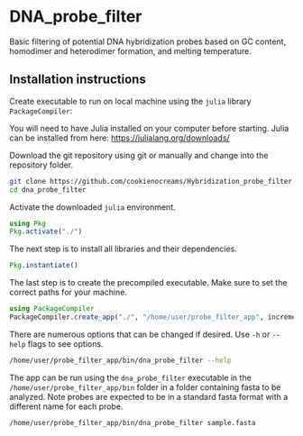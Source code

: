# DNA_probe_filter
Basic filtering of potential DNA hybridization probes based on GC content, homodimer and heterodimer formation, and melting temperature.

## Installation instructions

Create executable to run on local machine using the `julia` library `PackageCompiler`:

You will need to have Julia installed on your computer before starting. Julia can be installed from here: https://julialang.org/downloads/

Download the git repository using git or manually and change into the repository folder.
```bash
git clone https://github.com/cookienocreams/Hybridization_probe_filter.git dna_probe_filter
cd dna_probe_filter
```
Activate the downloaded `julia` environment.
```julia
using Pkg
Pkg.activate("./")
```
The next step is to install all libraries and their dependencies.
```julia
Pkg.instantiate()
```

The last step is to create the precompiled executable. Make sure to set the correct paths for your machine.

```julia
using PackageCompiler
PackageCompiler.create_app("./", "/home/user/probe_filter_app", incremental=true, precompile_execution_file="./src/dna_probe_filter.jl", include_lazy_artifacts=true)
```

There are numerous options that can be changed if desired. Use `-h` or `--help` flags to see options.

```bash
/home/user/probe_filter_app/bin/dna_probe_filter --help
```

The app can be run using the `dna_probe_filter` executable in the `/home/user/probe_filter_app/bin` folder in a folder containing fasta to be analyzed. Note probes are expected to be in a standard fasta format with a different name for each probe.

```bash
/home/user/probe_filter_app/bin/dna_probe_filter sample.fasta
```
